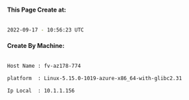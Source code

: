 
   
#### This Page Create at:

```bash

2022-09-17 - 10:56:23 UTC

```

#### Create By Machine:

```bash

Host Name : fv-az178-774

platform  : Linux-5.15.0-1019-azure-x86_64-with-glibc2.31

Ip Local  : 10.1.1.156

```

